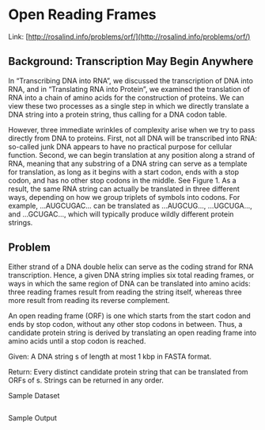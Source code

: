 # Open Reading Frames

Link: [http://rosalind.info/problems/orf/](http://rosalind.info/problems/orf/)

## Background: Transcription May Begin Anywhere

In “Transcribing DNA into RNA”, we discussed the transcription of DNA into RNA, and in “Translating RNA into Protein”, we examined the translation of RNA into a chain of amino acids for the construction of proteins. We can view these two processes as a single step in which we directly translate a DNA string into a protein string, thus calling for a DNA codon table.

However, three immediate wrinkles of complexity arise when we try to pass directly from DNA to proteins. First, not all DNA will be transcribed into RNA: so-called junk DNA appears to have no practical purpose for cellular function. Second, we can begin translation at any position along a strand of RNA, meaning that any substring of a DNA string can serve as a template for translation, as long as it begins with a start codon, ends with a stop codon, and has no other stop codons in the middle. See Figure 1. As a result, the same RNA string can actually be translated in three different ways, depending on how we group triplets of symbols into codons. For example, ...AUGCUGAC... can be translated as ...AUGCUG..., ...UGCUGA..., and ...GCUGAC..., which will typically produce wildly different protein strings.

## Problem

Either strand of a DNA double helix can serve as the coding strand for RNA transcription. Hence, a given DNA string implies six total reading frames, or ways in which the same region of DNA can be translated into amino acids: three reading frames result from reading the string itself, whereas three more result from reading its reverse complement.

An open reading frame (ORF) is one which starts from the start codon and ends by stop codon, without any other stop codons in between. Thus, a candidate protein string is derived by translating an open reading frame into amino acids until a stop codon is reached.

Given: A DNA string s of length at most 1 kbp in FASTA format.

Return: Every distinct candidate protein string that can be translated from ORFs of s. Strings can be returned in any order.

Sample Dataset

```
```

Sample Output

```
```